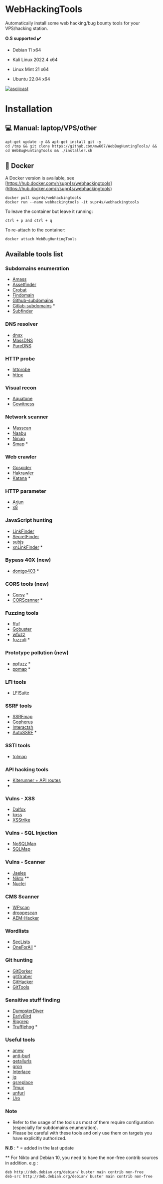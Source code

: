 # WebHackingTools

Automatically install some web hacking/bug bounty tools for your VPS/hacking station.

<b>O.S supported :heavy_check_mark: </b>

- Debian 11 x64 

- Kali Linux 2022.4 x64

- Linux Mint 21 x64

- Ubuntu 22.04 x64 



[![asciicast](https://asciinema.org/a/E2xfEuuvWhuO3RzlDnSdebCZR.svg)](https://asciinema.org/a/E2xfEuuvWhuO3RzlDnSdebCZR)



# Installation
## 💻 Manual: laptop/VPS/other 

```
apt-get update -y && apt-get install git -y
cd /tmp && git clone https://github.com/mw607/WebBugHuntingTools/ && cd WebBugHuntingTools && ./installer.sh
```
## 🐳 Docker

A Docker version is available, see [https://hub.docker.com/r/supr4s/webhackingtools](https://hub.docker.com/r/supr4s/webhackingtools)

```
docker pull supr4s/webhackingtools
docker run --name webhackingtools -it supr4s/webhackingtools
```

To leave the container but leave it running:

```
ctrl + p and ctrl + q 
```

To re-attach to the container: 

```
docker attach WebBugHuntingTools
```


## Available tools list

### Subdomains enumeration

- [Amass](https://github.com/OWASP/Amass)
- [Assetfinder](https://github.com/tomnomnom/assetfinder)
- [Crobat](https://github.com/Cgboal/SonarSearch)
- [Findomain](https://github.com/Findomain/Findomain)
- [Github-subdomains](https://github.com/gwen001/github-subdomains)
- [Gitlab-subdomains](https://github.com/gwen001/gitlab-subdomains) *
- [Subfinder](https://github.com/projectdiscovery/subfinder)

### DNS resolver

- [dnsx](https://github.com/projectdiscovery/dnsx)
- [MassDNS](https://github.com/blechschmidt/massdns)
- [PureDNS](https://github.com/d3mondev/puredns)

### HTTP probe

- [httprobe](https://github.com/tomnomnom/httprobe)
- [httpx](https://github.com/projectdiscovery/httpx)

### Visual recon

- [Aquatone](https://github.com/michenriksen/aquatone)
- [Gowitness](https://github.com/sensepost/gowitness)

### Network scanner

- [Masscan](https://github.com/robertdavidgraham/masscan)
- [Naabu](https://github.com/projectdiscovery/naabu)
- [Nmap](https://nmap.org/)
- [Smap](https://github.com/s0md3v/Smap) *

### Web crawler

- [Gospider](https://github.com/jaeles-project/gospider)
- [Hakrawler](https://github.com/hakluke/hakrawler)
- [Katana](https://github.com/projectdiscovery/katana) *

### HTTP parameter

- [Arjun](https://github.com/s0md3v/Arjun)
- [x8](https://github.com/Sh1Yo/x8/)

### JavaScript hunting

- [LinkFinder](https://github.com/GerbenJavado/LinkFinder)
- [SecretFinder](https://github.com/m4ll0k/SecretFinder)
- [subjs](https://github.com/lc/subjs)
- [xnLinkFinder](https://github.com/xnl-h4ck3r/xnLinkFinder) *

### Bypass 40X (new)

- [dontgo403](https://github.com/devploit/dontgo403) *

### CORS tools (new)

- [Corsy](https://github.com/s0md3v/Corsy) *
- [CORScanner](https://github.com/chenjj/CORScanner) *

### Fuzzing tools

- [ffuf](https://github.com/ffuf/ffuf)
- [Gobuster](https://github.com/OJ/gobuster)
- [wfuzz](https://github.com/xmendez/wfuzz)
- [fuzzuli](https://github.com/musana/fuzzuli) *

### Prototype pollution (new)

- [ppfuzz](https://github.com/dwisiswant0/ppfuzz) *
- [ppmap](https://github.com/kleiton0x00/ppmap) *

### LFI tools

- [LFISuite](https://github.com/D35m0nd142/LFISuite)

### SSRF tools

- [SSRFmap](https://github.com/swisskyrepo/SSRFmap)
- [Gopherus](https://github.com/tarunkant/Gopherus)
- [Interactsh](https://github.com/projectdiscovery/interactsh)
- [AutoSSRF](https://github.com/Th0h0/autossrf) *

### SSTI tools

- [tplmap](https://github.com/epinna/tplmap)

### API hacking tools

- [Kiterunner + API routes](https://github.com/assetnote/kiterunner)
- 
### Vulns - XSS

- [Dalfox](https://github.com/hahwul/dalfox)
- [kxss](https://github.com/tomnomnom/hacks/tree/master/kxss)
- [XSStrike](https://github.com/s0md3v/XSStrike)

### Vulns - SQL Injection

- [NoSQLMap](https://github.com/codingo/NoSQLMap)
- [SQLMap](https://github.com/sqlmapproject/sqlmap)

### Vulns - Scanner

- [Jaeles](https://github.com/jaeles-project/jaeles)
- [Nikto](https://github.com/sullo/nikto) **
- [Nuclei](https://github.com/projectdiscovery/nuclei)

### CMS Scanner

- [WPscan](https://github.com/wpscanteam/wpscan)
- [droopescan](https://github.com/droope/droopescan)
- [AEM-Hacker](https://github.com/0ang3el/aem-hacker)

### Wordlists

- [SecLists](https://github.com/danielmiessler/SecLists)
- [OneForAll](https://github.com/six2dez/OneListForAll) *

### Git hunting

- [GitDorker](https://github.com/obheda12/GitDorker)
- [gitGraber](https://github.com/hisxo/gitGraber)
- [GitHacker](https://github.com/WangYihang/GitHacker)
- [GitTools](https://github.com/internetwache/GitTools)

### Sensitive stuff finding

- [DumpsterDiver](https://github.com/securing/DumpsterDiver)
- [EarlyBird](https://github.com/americanexpress/earlybird)
- [Ripgrep](https://github.com/BurntSushi/ripgrep)
- [Trufflehog](https://github.com/trufflesecurity/trufflehog) *

### Useful tools

- [anew](https://github.com/tomnomnom/anew)
- [anti-burl](https://github.com/tomnomnom/hacks/tree/master/anti-burl)
- [getallurls](https://github.com/lc/hacks/tree/master/getallurls)
- [gron](https://github.com/tomnomnom/gron)
- [Interlace](https://github.com/codingo/Interlace)
- [jq](https://github.com/stedolan/jq)
- [qsreplace](https://github.com/tomnomnom/qsreplace)
- [Tmux](https://github.com/tmux/tmux)
- [unfurl](https://github.com/tomnomnom/unfurl)
- [Uro](https://github.com/s0md3v/uro)

### Note

- Refer to the usage of the tools as most of them require configuration (especially for subdomains enumeration).
- Please be careful with these tools and only use them on targets you have explicitly authorized.

**N.B** : * = added in the last update

** For Nikto and Debian 10, you need to have the non-free contrib sources in addition. e.g : 
```
deb http://deb.debian.org/debian/ buster main contrib non-free
deb-src http://deb.debian.org/debian/ buster main contrib non-free
```
